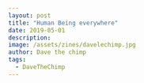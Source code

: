 ```yaml
---
layout: post
title: "Human Being everywhere"
date: 2019-05-01
description: 
image: /assets/zines/davelechimp.jpg
author: Dave the chimp
tags:
  - DaveTheChimp
---
```


